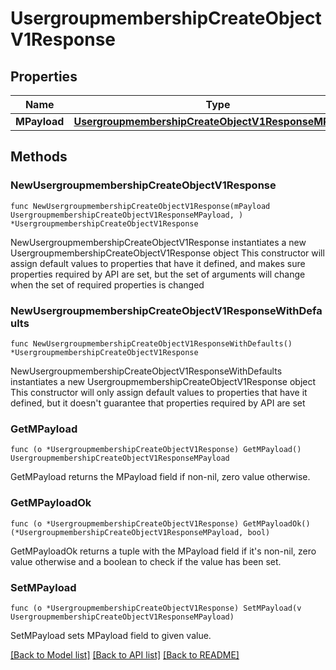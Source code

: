 # UsergroupmembershipCreateObjectV1Response

## Properties

Name | Type | Description | Notes
------------ | ------------- | ------------- | -------------
**MPayload** | [**UsergroupmembershipCreateObjectV1ResponseMPayload**](UsergroupmembershipCreateObjectV1ResponseMPayload.md) |  | 

## Methods

### NewUsergroupmembershipCreateObjectV1Response

`func NewUsergroupmembershipCreateObjectV1Response(mPayload UsergroupmembershipCreateObjectV1ResponseMPayload, ) *UsergroupmembershipCreateObjectV1Response`

NewUsergroupmembershipCreateObjectV1Response instantiates a new UsergroupmembershipCreateObjectV1Response object
This constructor will assign default values to properties that have it defined,
and makes sure properties required by API are set, but the set of arguments
will change when the set of required properties is changed

### NewUsergroupmembershipCreateObjectV1ResponseWithDefaults

`func NewUsergroupmembershipCreateObjectV1ResponseWithDefaults() *UsergroupmembershipCreateObjectV1Response`

NewUsergroupmembershipCreateObjectV1ResponseWithDefaults instantiates a new UsergroupmembershipCreateObjectV1Response object
This constructor will only assign default values to properties that have it defined,
but it doesn't guarantee that properties required by API are set

### GetMPayload

`func (o *UsergroupmembershipCreateObjectV1Response) GetMPayload() UsergroupmembershipCreateObjectV1ResponseMPayload`

GetMPayload returns the MPayload field if non-nil, zero value otherwise.

### GetMPayloadOk

`func (o *UsergroupmembershipCreateObjectV1Response) GetMPayloadOk() (*UsergroupmembershipCreateObjectV1ResponseMPayload, bool)`

GetMPayloadOk returns a tuple with the MPayload field if it's non-nil, zero value otherwise
and a boolean to check if the value has been set.

### SetMPayload

`func (o *UsergroupmembershipCreateObjectV1Response) SetMPayload(v UsergroupmembershipCreateObjectV1ResponseMPayload)`

SetMPayload sets MPayload field to given value.



[[Back to Model list]](../README.md#documentation-for-models) [[Back to API list]](../README.md#documentation-for-api-endpoints) [[Back to README]](../README.md)


